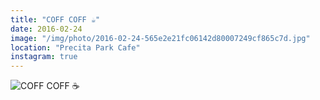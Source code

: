 ```yaml
---
title: "COFF COFF ☕️"
date: 2016-02-24
image: "/img/photo/2016-02-24-565e2e21fc06142d80007249cf865c7d.jpg"
location: "Precita Park Cafe"
instagram: true
---
```


![COFF COFF ☕️](/img/photo/2016-02-24-565e2e21fc06142d80007249cf865c7d.jpg)
